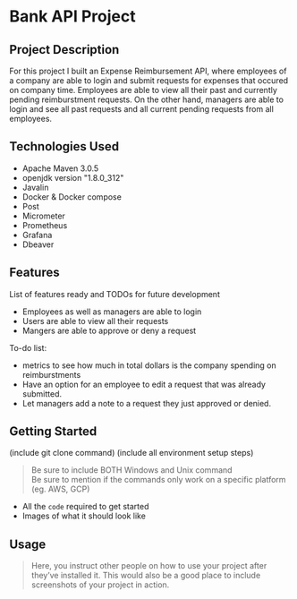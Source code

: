 # Bank API Project

## Project Description
For this project I built an Expense Reimbursement API, where employees of a company are able to login and submit requests for expenses that occured on company time. Employees are able to view all their past and currently pending reimburstment requests. On the other hand, managers are able to login and see all past requests and all current pending requests from all employees. 

## Technologies Used

* Apache Maven 3.0.5
* openjdk version "1.8.0_312"
* Javalin
* Docker & Docker compose
* Post
* Micrometer
* Prometheus
* Grafana
* Dbeaver 

## Features

List of features ready and TODOs for future development
* Employees as well as managers are able to login
* Users are able to view all their requests 
* Mangers are able to approve or deny a request

To-do list:
* metrics to see how much in total dollars is the company spending on reimburstments
* Have an option for an employee to edit a request that was already submitted.
* Let managers add a note to a request they just approved or denied.

## Getting Started
   
(include git clone command)
(include all environment setup steps)

> Be sure to include BOTH Windows and Unix command  
> Be sure to mention if the commands only work on a specific platform (eg. AWS, GCP)

- All the `code` required to get started
- Images of what it should look like

## Usage

> Here, you instruct other people on how to use your project after they’ve installed it. This would also be a good place to include screenshots of your project in action.
